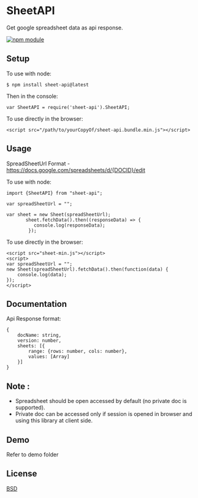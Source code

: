 # SheetAPI

Get google spreadsheet data as api response.

[![npm module](https://d25lcipzij17d.cloudfront.net/badge.svg?id=js&type=6&v=0.0.3&x2=0)](https://www.npmjs.org/package/sheet-api)


## Setup

To use with node:

```
$ npm install sheet-api@latest
```

Then in the console:

```
var SheetAPI = require('sheet-api').SheetAPI;
```

To use directly in the browser:

```
<script src="/path/to/yourCopyOf/sheet-api.bundle.min.js"></script>
```

## Usage

SpreadSheetUrl Format - https://docs.google.com/spreadsheets/d/{DOCID}/edit

To use with node:

```
import {SheetAPI} from "sheet-api";

var spreadSheetUrl = "";

var sheet = new Sheet(spreadSheetUrl);
       sheet.fetchData().then((responseData) => {
          console.log(responseData);
        });

``` 

To use directly in the browser:

``` 
<script src="sheet-min.js"></script>
<script>
var spreadSheetUrl = "";
new Sheet(spreadSheetUrl).fetchData().then(function(data) {
    console.log(data);
});
</script>

``` 

## Documentation

Api Response format:

```
{
    docName: string,
    version: number,
    sheets: [{
        range: {rows: number, cols: number},
        values: [Array]
    }]
} 
```

## Note : 
- Spreadsheet should be open accessed by default (no private doc is supported). 
- Private doc can be accessed only if session is opened in browser and using this library at client side.

## Demo

Refer to demo folder

## License

[BSD](./LICENSE)
